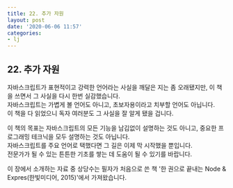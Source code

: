```yaml
---
title: 22. 추가 자원
layout: post
date: '2020-06-06 11:57'
categories:
- lj
---
```


## 22. 추가 자원

자바스크립트가 표현적이고 강력한 언어라는 사실을 깨달은 지는 좀 오래됐지만, 이 책을 쓰면서 그 사실을 
다시 한번 실감했습니다.  
자바스크립트는 가볍게 볼 언어도 아니고, 초보자용이라고 치부할 언어도 아닙니다.  
이 책을 다 읽었으니 독자 여러분도 그 사실을 잘 알게 됐을 겁니다.

이 책의 목표는 자바스크립트의 모든 기능을 남김없이 설명하는 것도 아니고, 중요한 프로그래밍 테크닉을 
모두 설명하는 것도 아닙니다.  
자바스크립트를 주요 언어로 택했다면 그 길은 이제 막 시작했을 뿐입니다.  
전문가가 될 수 있는 튼튼한 기초를 쌓는 데 도움이 될 수 있기를 바랍니다.  

이 장에서 소개하는 자료 중 상당수는 필자가 처음으로 쓴 책 '한 권으로 끝내는 Node & Expres(한빛미디어, 2015)'에서 
가져왔습니다.